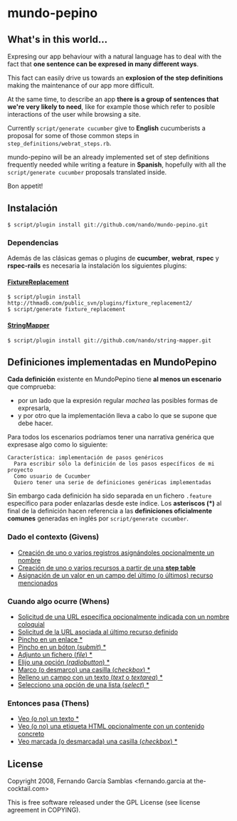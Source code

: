 # mundo-pepino

## What's in this world...

Expresing our app behaviour with a natural language has to deal with the fact that **one sentence can be expresed in many different ways**.

This fact can easily drive us towards an **explosion of the step definitions** making the maintenance of our app more difficult.

At the same time, to describe an app **there is a group of sentences that we're very likely to need**, like for example those which refer to posible interactions of the user while browsing a site.

Currently `script/generate cucumber` give to **English** cucumberists a proposal for some of those common steps in `step_definitions/webrat_steps.rb`.

mundo-pepino will be an already implemented set of step definitions frequently needed while writing a feature in **Spanish**, hopefully with all the `script/generate cucumber` proposals translated inside.

Bon appetit!

## Instalación

    $ script/plugin install git://github.com/nando/mundo-pepino.git

### Dependencias

  Además de las clásicas gemas o plugins de **cucumber**, **webrat**, **rspec** y **rspec-rails** es necesaria la instalación los siguientes plugins:

#### [FixtureReplacement](http://replacefixtures.rubyforge.org/)

    $ script/plugin install http://thmadb.com/public_svn/plugins/fixture_replacement2/
    $ script/generate fixture_replacement

#### [StringMapper](http://github.com/nando/string-mapper)

    $ script/plugin install git://github.com/nando/string-mapper.git

## Definiciones implementadas en MundoPepino

**Cada definición** existente en MundoPepino tiene **al menos un escenario** que comprueba:
* por un lado que la expresión regular *machea* las posibles formas de expresarla,
* y por otro que la implementación lleva a cabo lo que se supone que debe hacer.

Para todos los escenarios podríamos tener una narrativa genérica que expresase algo como lo siguiente:

    Característica: implementación de pasos genéricos
      Para escribir sólo la definición de los pasos específicos de mi proyecto
      Como usuario de Cucumber
      Quiero tener una serie de definiciones genéricas implementadas

Sin embargo cada definición ha sido separada en un fichero `.feature` específico para poder enlazarlas desde este índice. Los **asteriscos (\*)** al final de la definición hacen referencia a las **definiciones oficialmente comunes** generadas en inglés por `script/generate cucumber`.

### Dado el contexto (Givens)

* [Creación de uno o varios registros asignándoles opcionalmente un nombre](master/spec/features/contexto-creacion-simple.feature)
* [Creación de uno o varios recursos a partir de una **step table**](master/spec/features/contexto-creacion-desde-step-table.feature)
* [Asignación de un valor en un campo del último (o últimos) recurso mencionados](master/spec/features/contexto-asignacion-de-valor.feature)

### Cuando algo ocurre (Whens)

* [Solicitud de una URL específica opcionalmente indicada con un nombre coloquial](master/spec/features/cuando-visito-url-especifica.feature)
* [Solicitud de la URL asociada al último recurso definido](master/spec/features/cuando-visito-url-de-recurso.feature)
* [Pincho en un enlace \*](master/spec/features/cuando-pulso-el-enlace.feature)
* [Pincho en un bóton (*submit*) \*](master/spec/features/cuando-pulso-el-boton.feature)
* [Adjunto un fichero (*file*) \*](master/spec/features/cuando-.feature)
* [Elijo una opción (*radiobutton*) \*](master/spec/features/cuando-elijo-de-radiobutton.feature)
* [Marco (o desmarco) una casilla (*checkbox*) \*](master/spec/features/cuando-marco-el-checkbox.feature)
* [Relleno un campo con un texto (*text* o *textarea*) \*](master/spec/features/cuando-relleno-el-campo.feature)
* [Selecciono una opción de una lista (*select*) \*](master/spec/features/cuando-selecciono-en-listado.feature)

### Entonces pasa (Thens)

* [Veo (o no) un texto \*](master/spec/features/veo-el-texto.feature)
* [Veo (o no) una etiqueta HTML opcionalmente con un contenido concreto](master/spec/features/veo-etiqueta-con-valor.feature)
* [Veo marcada (o desmarcada) una casilla (*checkbox*) \*](master/spec/features/veo-el-checkbox.feature)

## License

Copyright 2008, Fernando García Samblas <fernando.garcia at the-cocktail.com>

This is free software released under the GPL License (see license agreement in COPYING).
